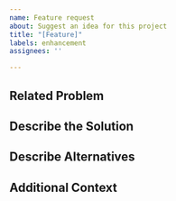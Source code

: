 ```yaml
---
name: Feature request
about: Suggest an idea for this project
title: "[Feature]"
labels: enhancement
assignees: ''

---
```


## Related Problem
<!-- 불편한 점이나 개선이 필요한 점에 대해 구체적으로 설명해주세요. 예: 모바일 앱에서 이미지 로딩 속도가 느립니다. -->

## Describe the Solution
<!-- 해결책에 대해 설명해주세요. 구체적인 기능 추가나 변경 사항을 제안해주세요. 예: 캐시 메커니즘을 도입하여 이미지 로딩 속도를 개선합니다. -->

## Describe Alternatives
<!-- 고려한 다른 해결 방법이나 대안에 대해 설명해주세요. 예: 이미지 해상도를 낮추어 로딩 속도를 개선합니다. -->

## Additional Context
<!-- 기능 요청에 대한 추가적인 맥락이나 스크린샷, 동영상을 제공해주세요. -->
